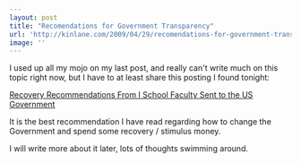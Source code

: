 ```yaml
---
layout: post
title: "Recomendations for Government Transparency"
url: 'http://kinlane.com/2009/04/29/recomendations-for-government-transparency/'
image: ''
---
```


I used up all my mojo on my last post, and really can't write much on this topic right now, but I have to at least share this posting I found tonight:

[Recovery Recommendations From I School Faculty Sent to the US Government][1]

It is the best recommendation I have read regarding how to change the Government and spend some recovery / stimulus money.

I will write more about it later, lots of thoughts swimming around.

   [1]: http://www.ischool.berkeley.edu/newsandevents/news/20090417recoveryguidelines
